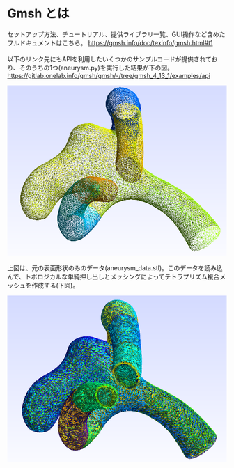 # Gmsh とは

セットアップ方法、チュートリアル、提供ライブラリ一覧、GUI操作など含めたフルドキュメントはこちら。
https://gmsh.info/doc/texinfo/gmsh.html#t1
<br>
<br>
以下のリンク先にもAPIを利用したいくつかのサンプルコードが提供されており、そのうちの1つ(aneurysm.py)を実行した結果が下の図。
https://gitlab.onelab.info/gmsh/gmsh/-/tree/gmsh_4_13_1/examples/api

<p align="center">
  <img src="https://github.com/tailup7/howtoVM/blob/main/pictures/aneurysm_stl.png" alt="meshing" width="600"/>
</p>
上図は、元の表面形状のみのデータ(aneurysm_data.stl)。このデータを読み込んで、トポロジカルな単純押し出しとメッシングによってテトラプリズム複合メッシュを作成する(下図)。

<p align="center">
  <img src="https://github.com/tailup7/howtoVM/blob/main/pictures/aneurysm_msh.png" alt="meshing" width="600"/>
</p>
